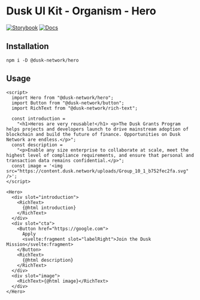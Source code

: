 # Dusk UI Kit - Organism - Hero

[![Storybook](https://img.shields.io/badge/Storybook-Component_Playground-%23FF4785?style=flat&logo=storybook)](https://dusk-network.github.io/dusk-ui-kit/?path=/story/components-atoms-hero)
[![Docs](https://img.shields.io/badge/Documentation-%235E35CF?style=flat)](https://dusk-network.github.io/dusk-ui-kit/docs/components/atoms/hero)

## Installation

```
npm i -D @dusk-network/hero
```

## Usage

<!-- MARKDOWN-AUTO-DOCS:START (CODE:src=../../../examples/src/organisms/hero/Hero_01.svelte) -->
<!-- The below code snippet is automatically added from ../../../examples/src/organisms/hero/Hero_01.svelte -->
```svelte
<script>
  import Hero from "@dusk-network/hero";
  import Button from "@dusk-network/button";
  import RichText from "@dusk-network/rich-text";

  const introduction =
    "<h1>Heros are very reusable!</h1> <p>The Dusk Grants Program helps projects and developers launch to drive mainstream adoption of blockchain and build the future of finance. Opportunities on Dusk Network are endless.</p>";
  const description =
    "<p>Enable any size enterprise to collaborate at scale, meet the highest level of compliance requirements, and ensure that personal and transaction data remains confidential.</p>";
  const image = '<img src="https://content.dusk.network/uploads/Group_10_1_b752fec2fa.svg" />';
</script>

<Hero>
  <div slot="introduction">
    <RichText>
      {@html introduction}
    </RichText>
  </div>
  <div slot="cta">
    <Button href="https://google.com">
      Apply
      <svelte:fragment slot="labelRight">Join the Dusk Mission</svelte:fragment>
    </Button>
    <RichText>
      {@html description}
    </RichText>
  </div>
  <div slot="image">
    <RichText>{@html image}</RichText>
  </div>
</Hero>
```
<!-- MARKDOWN-AUTO-DOCS:END -->
